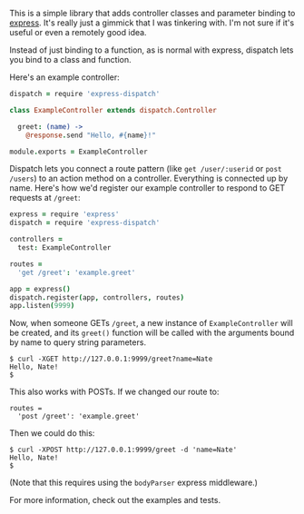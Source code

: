 This is a simple library that adds controller classes and parameter binding to [express](http://expressjs.org/).
It's really just a gimmick that I was tinkering with. I'm not sure if it's useful or even a remotely good idea.

Instead of just binding to a function, as is normal with express, dispatch lets you bind to a class and function.

Here's an example controller:

```coffeescript
dispatch = require 'express-dispatch'

class ExampleController extends dispatch.Controller

  greet: (name) ->
    @response.send "Hello, #{name}!"

module.exports = ExampleController
```

Dispatch lets you connect a route pattern (like `get /user/:userid` or `post /users`) to an action method on a controller.
Everything is connected up by name. Here's how we'd register our example controller to respond to GET requests at `/greet`:

```coffeescript
express = require 'express'
dispatch = require 'express-dispatch'

controllers =
  test: ExampleController

routes =
  'get /greet': 'example.greet'

app = express()
dispatch.register(app, controllers, routes)
app.listen(9999)
```

Now, when someone GETs `/greet`, a new instance of `ExampleController` will be created, and its `greet()` function
will be called with the arguments bound by name to query string parameters.

```
$ curl -XGET http://127.0.0.1:9999/greet?name=Nate
Hello, Nate!
$ 
```

This also works with POSTs. If we changed our route to:

```
routes =
  'post /greet': 'example.greet'
```

Then we could do this:

```
$ curl -XPOST http://127.0.0.1:9999/greet -d 'name=Nate'
Hello, Nate!
$
```

(Note that this requires using the `bodyParser` express middleware.)

For more information, check out the examples and tests.
